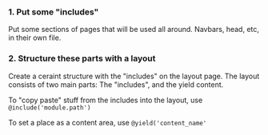 ### 1. Put some "includes"
Put some sections of pages that will be used all around. Navbars, head, etc, in their own file.

### 2. Structure these parts with a layout
Create a ceraint structure with the "includes" on the layout page. The layout consists of two main parts: The "includes", and the yield content.

To "copy paste" stuff from the includes into the layout, use `@include('module.path')`

To set a place as a content area, use `@yield('content_name'`